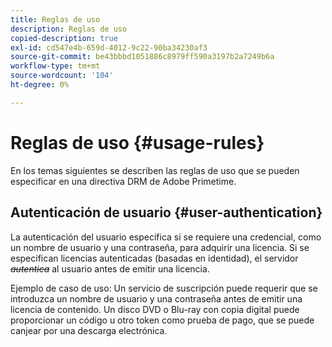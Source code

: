 ```yaml
---
title: Reglas de uso
description: Reglas de uso
copied-description: true
exl-id: cd547e4b-659d-4012-9c22-90ba34230af3
source-git-commit: be43bbbd1051886c8979ff590a3197b2a7249b6a
workflow-type: tm+mt
source-wordcount: '104'
ht-degree: 0%

---
```


# Reglas de uso {#usage-rules}

En los temas siguientes se describen las reglas de uso que se pueden especificar en una directiva DRM de Adobe Primetime.

## Autenticación de usuario {#user-authentication}

La autenticación del usuario especifica si se requiere una credencial, como un nombre de usuario y una contraseña, para adquirir una licencia. Si se especifican licencias autenticadas (basadas en identidad), el servidor ~~_autentica_~~ al usuario antes de emitir una licencia.

Ejemplo de caso de uso: Un servicio de suscripción puede requerir que se introduzca un nombre de usuario y una contraseña antes de emitir una licencia de contenido. Un disco DVD o Blu-ray con copia digital puede proporcionar un código u otro token como prueba de pago, que se puede canjear por una descarga electrónica.
